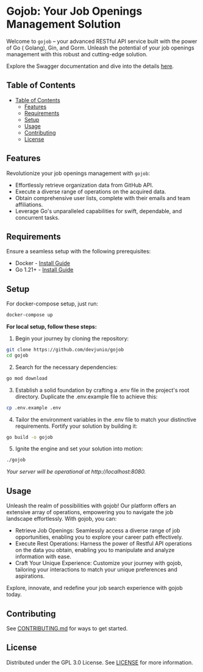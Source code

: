 # Gojob: Your Job Openings Management Solution

Welcome to `gojob` – your advanced RESTful API service built with the power of Go (
Golang), Gin, and Gorm. Unleash the potential of your job openings management with this
robust and cutting-edge solution.

Explore the Swagger documentation and dive into the
details [here](http://swagger.junio.dev:8080/swagger/index.html).

## Table of Contents

- [Table of Contents](#table-of-contents)
	- [Features](#features)
	- [Requirements](#requirements)
	- [Setup](#setup)
	- [Usage](#usage)
	- [Contributing](#contributing)
	- [License](#license)

## Features

Revolutionize your job openings management with `gojob`:

- Effortlessly retrieve organization data from GitHub API.
- Execute a diverse range of operations on the acquired data.
- Obtain comprehensive user lists, complete with their emails and team affiliations.
- Leverage Go's unparalleled capabilities for swift, dependable, and concurrent tasks.

## Requirements

Ensure a seamless setup with the following prerequisites:

- Docker - [Install Guide](https://docs.docker.com/get-docker/)
- Go 1.21+ - [Install Guide](https://golang.org/doc/install)

## Setup

For docker-compose setup, just run:

```sh
docker-compose up
```

**For local setup, follow these steps:**

1. Begin your journey by cloning the repository:

```sh
git clone https://github.com/devjunio/gojob
cd gojob
```

2. Search for the necessary dependencies:

```sh
go mod download
```

3. Establish a solid foundation by crafting a .env file in the project's root directory.
   Duplicate the .env.example file to achieve this:

```sh
cp .env.example .env
```

4. Tailor the environment variables in the .env file to match your distinctive
   requirements.
   Fortify your solution by building it:

```sh
go build -o gojob
```

5. Ignite the engine and set your solution into motion:

```sh
./gojob
```

_Your server will be operational at http://localhost:8080._

## Usage

Unleash the realm of possibilities with gojob! Our platform offers an extensive array of
operations, empowering you to navigate the job landscape effortlessly. With gojob, you
can:

- Retrieve Job Openings: Seamlessly access a diverse range of job opportunities, enabling
  you to explore your career path effectively.
- Execute Rest Operations: Harness the power of Restful API operations on the data you
  obtain, enabling you to manipulate and analyze information with ease.
- Craft Your Unique Experience: Customize your journey with gojob, tailoring your
  interactions to match your unique preferences and aspirations.

Explore, innovate, and redefine your job search experience with gojob today.

## Contributing

See [CONTRIBUTING.md](CONTRIBUTING.md) for ways to get started.

## License

Distributed under the GPL 3.0 License. See [LICENSE](LICENSE) for more information.
